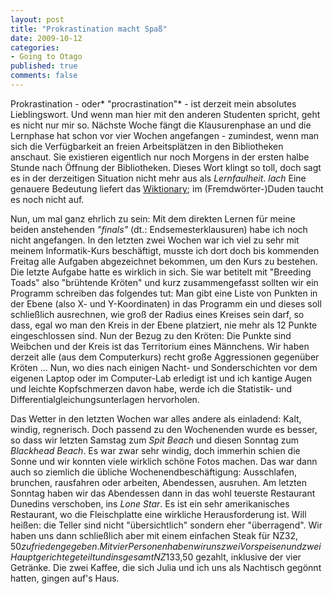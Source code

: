 ```yaml
--- 
layout: post
title: "Prokrastination macht Spaß"
date: 2009-10-12
categories: 
- Going to Otago
published: true
comments: false
---
```

Prokrastination - oder* "procrastination"* - ist derzeit mein absolutes Lieblingswort.
Und wenn man hier mit den anderen Studenten spricht, geht es nicht nur mir so.
Nächste Woche fängt die Klausurenphase an und die Lernphase hat schon vor vier Wochen angefangen - zumindest, wenn man sich die Verfügbarkeit an freien Arbeitsplätzen in den Bibliotheken anschaut.
Sie existieren eigentlich nur noch Morgens in der ersten halbe Stunde nach Öffnung der Bibliotheken.
Dieses Wort klingt so toll, doch sagt es in der derzeitigen Situation nicht mehr aus als *Lernfaulheit*. *lach* Eine genauere Bedeutung liefert das [Wiktionary](http://de.wiktionary.org/wiki/Prokrastination); im (Fremdwörter-)Duden taucht es noch nicht auf.

<!-- more -->

Nun, um mal ganz ehrlich zu sein: Mit dem direkten Lernen für meine beiden anstehenden *"finals"* (dt.: Endsemesterklausuren) habe ich noch nicht angefangen.
In den letzten zwei Wochen war ich viel zu sehr mit meinem Informatik-Kurs beschäftigt, musste ich dort doch bis kommenden Freitag alle Aufgaben abgezeichnet bekommen, um den Kurs zu bestehen.
Die letzte Aufgabe hatte es wirklich in sich.
Sie war betitelt mit "Breeding Toads" also "brühtende Kröten" und kurz zusammengefasst sollten wir ein Programm schreiben das folgendes tut: Man gibt eine Liste von Punkten in der Ebene (also X- und Y-Koordinaten) in das Programm ein und dieses soll schließlich ausrechnen, wie groß der Radius eines Kreises sein darf, so dass, egal wo man den Kreis in der Ebene platziert, nie mehr als 12 Punkte eingeschlossen sind.
Nun der Bezug zu den Kröten: Die Punkte sind Weibchen und der Kreis ist das Territorium eines Männchens.
Wir haben derzeit alle (aus dem Computerkurs) recht große Aggressionen gegenüber Kröten ...
Nun, wo dies nach einigen Nacht- und Sonderschichten vor dem eigenen Laptop oder im Computer-Lab erledigt ist und ich kantige Augen und leichte Kopfschmerzen davon habe, werde ich die Statistik- und Differentialgleichungsunterlagen hervorholen.

Das Wetter in den letzten Wochen war alles andere als einladend: Kalt, windig, regnerisch.
Doch passend zu den Wochenenden wurde es besser, so dass wir letzten Samstag zum *Spit Beach* und diesen Sonntag zum *Blackhead Beach*.
Es war zwar sehr windig, doch immerhin schien die Sonne und wir konnten viele wirklich schöne Fotos machen.
Das war dann auch so ziemlich die übliche Wochenendbeschäftigung: Ausschlafen, brunchen, rausfahren oder arbeiten, Abendessen, ausruhen.
Am letzten Sonntag haben wir das Abendessen dann in das wohl teuerste Restaurant Dunedins verschoben, ins *Lone Star*.
Es ist ein sehr amerikanisches Restaurant, wo die Fleischplatte eine wirkliche Herausforderung ist.
Will heißen: die Teller sind nicht "übersichtlich" sondern eher "überragend".
Wir haben uns dann schließlich aber mit einem einfachen Steak für NZ$32,50 zufrieden gegeben.
Mit vier Personen haben wir uns zwei Vorspeisen und zwei Hauptgerichte geteilt und insgesamt NZ$133,50 gezahlt, inklusive der vier Getränke.
Die zwei Kaffee, die sich Julia und ich uns als Nachtisch gegönnt hatten, gingen auf's Haus.
